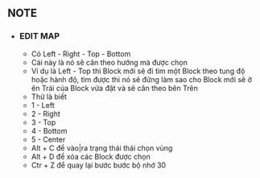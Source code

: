 ## NOTE
- ### EDIT MAP
  - Có Left - Right - Top - Bottom
  - Cái này là nó sẽ căn theo hướng mà được chọn
  - Ví dụ là Left - Top thì Block mới sẽ đi tìm một Block theo tung độ hoặc hành độ, tìm được thì nó sẽ đứng làm sao cho Block mới sẽ ở ên Trái của Block vừa đặt và sẽ căn theo bên Trên
  - Thử là biết
  - 1 - Left
  - 2 - Right
  - 3 - Top
  - 4 - Bottom
  - 5 - Center
  - Alt + C để vào|ra trạng thái thái chọn vùng
  - Alt + D để xóa các Block được chọn
  - Ctr + Z để quay lại bước bước bộ nhớ 30 